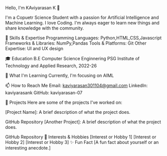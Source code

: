 Hello, I'm KAviyarasan K 👋

I'm a Copuetr Science Student with a passion for Artificial Intelligence and Machine Learning. I love Coding. I'm always eager to learn new things and share knowledge with the community.

🔧 Skills & Expertise
Programming Languages: Python,HTML,CSS,Javascript
Frameworks & Libraries: NumPy,Pandas
Tools & Platforms: Git
Other Expertise: UI and UX design

🎓 Education
 B.E Computer Science Enginnering
 PSG Institute of Technology and Applied Research, 2022-26

🌱 What I'm Learning
Currently, I'm focusing on AIML

📫 How to Reach Me
Email: kaviyarasan301104@gmail.com
LinkedIn: kaviyarasank
GitHub: kaviyarasan-07

📜 Projects
Here are some of the projects I've worked on:

[Project Name]: A brief description of what the project does.

GitHub Repository
[Another Project]: A brief description of what the project does.

GitHub Repository
🌟 Interests & Hobbies
[Interest or Hobby 1]
[Interest or Hobby 2]
[Interest or Hobby 3]
✨ Fun Fact
[A fun fact about yourself or an interesting anecdote.]

